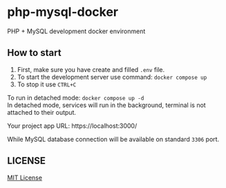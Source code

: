 # php-mysql-docker
PHP + MySQL development docker environment

## How to start
1. First, make sure you have create and filled `.env` file.
2. To start the development server use command: `docker compose up`  
3. To stop it use `CTRL+C`

To run in detached mode: `docker compose up -d`  
In detached mode, services will run in the background, terminal is not attached to their output.

Your project app URL: https://localhost:3000/

While MySQL database connection will be available on standard `3306` port.

## LICENSE
[MIT License](LICENSE)